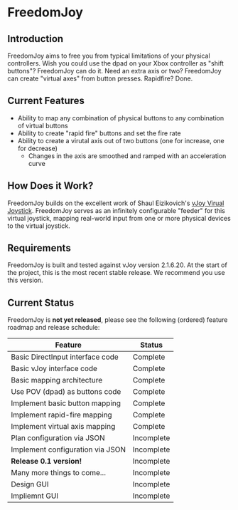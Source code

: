 ﻿# FreedomJoy

## Introduction

FreedomJoy aims to free you from typical limitations of your physical controllers.
Wish you could use the dpad on your Xbox controller as "shift buttons"?
FreedomJoy can do it. Need an extra axis or two? FreedomJoy can create "virtual axes"
from button presses. Rapidfire? Done.

## Current Features

* Ability to map any combination of physical buttons to any combination of virtual buttons
* Ability to create "rapid fire" buttons and set the fire rate
* Ability to create a virutal axis out of two buttons (one for increase, one for decrease)
  * Changes in the axis are smoothed and ramped with an acceleration curve

## How Does it Work?

FreedomJoy builds on the excellent work of Shaul Eizikovich's
[vJoy Virual Joystick](http://vjoystick.sourceforge.net). FreedomJoy serves as an infinitely
configurable "feeder" for this virtual joystick, mapping real-world input from one or more
physical devices to the virtual joystick.

## Requirements

FreedomJoy is built and tested against vJoy version 2.1.6.20. At the start of the project,
this is the most recent stable release. We recommend you use this version.

## Current Status

FreedomJoy is **not yet released**, please see the following (ordered) feature roadmap and
release schedule:

| Feature                            | Status               |
| ---------------------------------- | -------------------- |
| Basic DirectInput interface code   | Complete             |
| Basic vJoy interface code          | Complete             |
| Basic mapping architecture         | Complete             |
| Use POV (dpad) as buttons code     | Complete             |
| Implement basic button mapping     | Complete             |
| Implement rapid-fire mapping       | Complete             |
| Implement virtual axis mapping     | Complete             |
| Plan configuration via JSON        | Incomplete           |
| Implement configuration via JSON   | Incomplete           |
| **Release 0.1 version!**           | Incomplete           |
| Many more things to come...        | Incomplete           |
| Design GUI                         | Incomplete           |
| Impliemnt GUI                      | Incomplete           |
